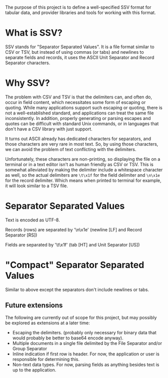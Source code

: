 The purpose of this project is to define a well-specified SSV format for tabular data, and
provider libraries and tools for working with this format.

# What is SSV?

SSV stands for "Separator Separated Values". It is a file format similar to CSV or TSV, but
instead of using commas (or tabs) and newlines to separate fields and records, it uses the ASCII
Unit Separator and Record Separator characters.

# Why SSV?

The problem with CSV and TSV is that the delimiters can, and often do, occur in field content, which
necessitates some form of escaping or quoting. While many applications support such escaping or
quoting, there is not a well-established standard, and applications can treat the same file
inconsistently. In addition, properly generating or parsing escapes and quotes can be difficult with
standard Unix commands, or in languages that don't have a CSV library with just support.

It turns out ASCII already has dedicated characters for separators, and those characters
are very rare in most text. So, by using those characters, we can avoid the problem of text
conflicting with the delimiters.

Unfortunately, these characters are non-printing, so displaying the file on a terminal or in a
text editor isn't as human friendly as CSV or TSV. This is somewhat alleviated by making the
delimiter include a whitespace character as well, so the actual delimiters are `\t\x1f` for the
field delimiter and `\n\x1e` for the record delimiter. Which means when printed to terminal for
example, it will look similar to a TSV file.


# Separator Separated Values

Text is encoded as UTF-8.

Records (rows) are separated by '\\n\\x1e' (newline [LF] and Record Separator [RS])

Fields are separated by '\\t\\x1f' (tab [HT] and Unit Separator [US])


# "Compact" Separator Separated Values

Similar to above except the separators don't include newlines or tabs.

## Future extensions

The following are currently out of scope for this project, but may possibly be explored as extensions
at a later time:

- Escaping the delimiters. (probably only necessary for binary data that would probably be better
  to base64 encode anyway).
- Multiple documents in a single file delimited by the File Separator and/or Group Separator
- Inline indication if first row is header. For now, the application or user is responsible for determining this.
- Non-text data types. For now, parsing fields as anything besides text is up to the application.
